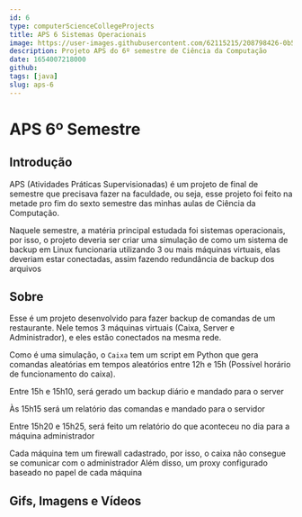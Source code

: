 ```yaml
---
id: 6
type: computerScienceCollegeProjects
title: APS 6 Sistemas Operacionais
image: https://user-images.githubusercontent.com/62115215/208798426-0b528230-530f-446f-9c1e-04df1b18835d.png
description: Projeto APS do 6º semestre de Ciência da Computação
date: 1654007218000
github:
tags: [java]
slug: aps-6
---
```


# APS 6º Semestre

## Introdução

APS (Atividades Práticas Supervisionadas) é um projeto de final de semestre que precisava fazer na faculdade, ou seja, esse projeto foi feito na metade pro fim do sexto semestre das minhas aulas de Ciência da Computação.

Naquele semestre, a matéria principal estudada foi sistemas operacionais, por isso, o projeto deveria ser criar uma simulação de como um sistema de backup em Linux funcionaria utilizando 3 ou mais máquinas virtuais, elas deveriam estar conectadas, assim fazendo redundância de backup dos arquivos

## Sobre

Esse é um projeto desenvolvido para fazer backup de comandas de um restaurante. Nele temos 3 máquinas virtuais (Caixa, Server e Administrador), e eles estão conectados na mesma rede.

Como é uma simulação, o `Caixa` tem um script em Python que gera comandas aleatórias em tempos aleatórios entre 12h e 15h (Possível horário de funcionamento do caixa).

Entre 15h e 15h10, será gerado um backup diário e mandado para o server

Às 15h15 será um relatório das comandas e mandado para o servidor

Entre 15h20 e 15h25, será feito um relatório do que aconteceu no dia para a máquina administrador

Cada máquina tem um firewall cadastrado, por isso, o caixa não consegue se comunicar com o administrador
Além disso, um proxy configurado baseado no papel de cada máquina

## Gifs, Imagens e Vídeos
